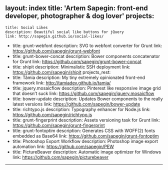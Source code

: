 layout: index
title: 'Artem Sapegin: front-end developer, photographer &amp; dog lover'
projects:
  -
    title: Social Likes
    description: Beautiful social like buttons for jQuery
    link: http://sapegin.github.io/social-likes/
  -
    title: grunt-webfont
    description: <abbr>SVG</abbr> to webfont converter for Grunt
    link: https://github.com/sapegin/grunt-webfont
  -
    title: grunt-bower-concat
    description: Bower components concatenator for Grunt
    link: https://github.com/sapegin/grunt-bower-concat
  -
    title: shipit
    description: Minimalistic <abbr>SSH</abbr> deployment
    link: https://github.com/sapegin/shipit
projects_rest:
  -
    title: Tâmia
    description: My tiny extremely opinionated front-end framework
    link: http://tamiadev.github.io/tamia/
  -
    title: jquery.mosaicflow
    description: Pinterest like responsive image grid that doesn’t suck
    link: https://github.com/sapegin/jquery.mosaicflow
  -
    title: bower-update
    description: Updates Bower components to the really latest versions
    link: https://github.com/sapegin/bower-update
  -
    title: richtypo.js
    description: Typography enhancer for Node.js
    link: https://github.com/sapegin/richtypo.js
  -
    title: grunt-fingerprint
    description: Assets versioning task for Grunt
    link: https://github.com/sapegin/grunt-fingerprint
  -
    title: grunt-fontoptim
    description: Generates <abbr>CSS</abbr> with <abbr>WOFF(2)</abbr> fonts embedded as Base64
    link: https://github.com/sapegin/grunt-fontoptim
  -
    title: Photoshop Export Workflow
    description: Photoshop image export automation
    link: https://github.com/sapegin/PEW
  -
    title: PictureBeaver
    description: Automatic image optimizer for Windows
    link: https://github.com/sapegin/picturebeaver
---
